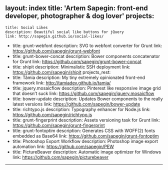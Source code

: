 layout: index
title: 'Artem Sapegin: front-end developer, photographer &amp; dog lover'
projects:
  -
    title: Social Likes
    description: Beautiful social like buttons for jQuery
    link: http://sapegin.github.io/social-likes/
  -
    title: grunt-webfont
    description: <abbr>SVG</abbr> to webfont converter for Grunt
    link: https://github.com/sapegin/grunt-webfont
  -
    title: grunt-bower-concat
    description: Bower components concatenator for Grunt
    link: https://github.com/sapegin/grunt-bower-concat
  -
    title: shipit
    description: Minimalistic <abbr>SSH</abbr> deployment
    link: https://github.com/sapegin/shipit
projects_rest:
  -
    title: Tâmia
    description: My tiny extremely opinionated front-end framework
    link: http://tamiadev.github.io/tamia/
  -
    title: jquery.mosaicflow
    description: Pinterest like responsive image grid that doesn’t suck
    link: https://github.com/sapegin/jquery.mosaicflow
  -
    title: bower-update
    description: Updates Bower components to the really latest versions
    link: https://github.com/sapegin/bower-update
  -
    title: richtypo.js
    description: Typography enhancer for Node.js
    link: https://github.com/sapegin/richtypo.js
  -
    title: grunt-fingerprint
    description: Assets versioning task for Grunt
    link: https://github.com/sapegin/grunt-fingerprint
  -
    title: grunt-fontoptim
    description: Generates <abbr>CSS</abbr> with <abbr>WOFF(2)</abbr> fonts embedded as Base64
    link: https://github.com/sapegin/grunt-fontoptim
  -
    title: Photoshop Export Workflow
    description: Photoshop image export automation
    link: https://github.com/sapegin/PEW
  -
    title: PictureBeaver
    description: Automatic image optimizer for Windows
    link: https://github.com/sapegin/picturebeaver
---
